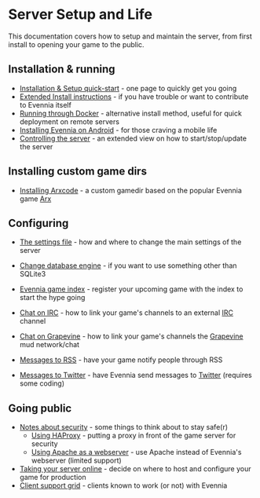 # Server Setup and Life

This documentation covers how to setup and maintain the server, from first install to opening your game to the public.

## Installation & running 

- [Installation & Setup quick-start](./Setup-Quickstart) - one page to quickly get you going
- [Extended Install instructions](./Extended-Installation) - if you have trouble or want to contribute to Evennia itself
- [Running through Docker](./Running-Evennia-in-Docker) - alternative install method, useful for quick deployment on remote servers
- [Installing Evennia on Android](./Installing-on-Android) - for those craving a mobile life
- [Controlling the server](./Start-Stop-Reload) - an extended view on how to start/stop/update the server

## Installing custom game dirs

- [Installing Arxcode](../Contrib/Arxcode-installing-help) - a custom gamedir based on the popular Evennia game [Arx](https://play.arxgame.org/)

## Configuring

- [The settings file](./Settings-File) - how and where to change the main settings of the server
- [Change database engine](./Choosing-An-SQL-Server) - if you want to use something other than SQLite3
- [Evennia game index](./Evennia-Game-Index) - register your upcoming game with the index to start the hype going


- [Chat on IRC](./IRC) - how to link your game's channels to an external [IRC](https://en.wikipedia.org/wiki/Internet_Relay_Chat) channel
- [Chat on Grapevine](./Grapevine) - how to link your game's channels the [Grapevine](https://grapevine.haus/) mud network/chat
- [Messages to RSS](./RSS) - have your game notify people through RSS
- [Messages to Twitter](./How-to-connect-Evennia-to-Twitter) - have Evennia send messages to [Twitter](https://twitter.com/) (requires some coding)

## Going public 

- [Notes about security](./Security) - some things to think about to stay safe(r)
    - [Using HAProxy](./HAProxy-Config) - putting a proxy in front of the game server for security
    - [Using Apache as a webserver](./Apache-Config) - use Apache instead of Evennia's webserver (limited support)
- [Taking your server online](./Online-Setup) - decide on where to host and configure your game for production
- [Client support grid](./Client-Support-Grid) - clients known to work (or not) with Evennia
